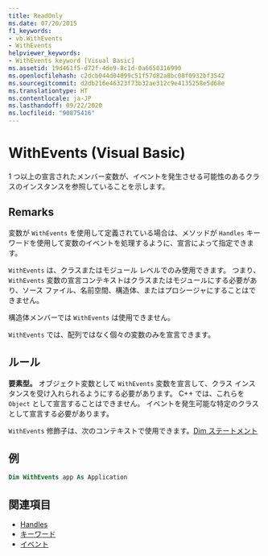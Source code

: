 ```yaml
---
title: ReadOnly
ms.date: 07/20/2015
f1_keywords:
- vb.WithEvents
- WithEvents
helpviewer_keywords:
- WithEvents keyword [Visual Basic]
ms.assetid: 19d461f5-d72f-4de9-8c1d-0a6650316990
ms.openlocfilehash: c2dcb044d04099c51f57d82a8bc08f0932bf3542
ms.sourcegitcommit: d2db216e46323f73b32ae312c9e4135258e5d68e
ms.translationtype: HT
ms.contentlocale: ja-JP
ms.lasthandoff: 09/22/2020
ms.locfileid: "90875416"
---
```

# <a name="withevents-visual-basic"></a>WithEvents (Visual Basic)

1 つ以上の宣言されたメンバー変数が、イベントを発生させる可能性のあるクラスのインスタンスを参照していることを示します。

## <a name="remarks"></a>Remarks

変数が `WithEvents` を使用して定義されている場合は、メソッドが `Handles` キーワードを使用して変数のイベントを処理するように、宣言によって指定できます。

`WithEvents` は、クラスまたはモジュール レベルでのみ使用できます。 つまり、`WithEvents` 変数の宣言コンテキストはクラスまたはモジュールにする必要があり、ソース ファイル、名前空間、構造体、またはプロシージャにすることはできません。

構造体メンバーでは `WithEvents` は使用できません。

`WithEvents` では、配列ではなく個々の変数のみを宣言できます。

## <a name="rules"></a>ルール

**要素型。** オブジェクト変数として `WithEvents` 変数を宣言して、クラス インスタンスを受け入れられるようにする必要があります。 C++ では、これらを `Object` として宣言することはできません。 イベントを発生可能な特定のクラスとして宣言する必要があります。

`WithEvents` 修飾子は、次のコンテキストで使用できます。[Dim ステートメント](../statements/dim-statement.md)

## <a name="example"></a>例

```vb
Dim WithEvents app As Application
```

## <a name="see-also"></a>関連項目

- [Handles](../statements/handles-clause.md)
- [キーワード](../keywords/index.md)
- [イベント](../../programming-guide/language-features/events/index.md)
